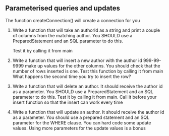 
## Parameterised queries and updates

 The function createConnection() will create a connection for you

1. Write a function that will take an authorId as a string and print a couple of columns from the matching author.  You SHOULD use a PreparedStatement and an SQL parameter to do this.

    Test it by calling it from main


2. Write a function that will insert a new author with the author id 999-99-9999 make up values for the other columns. You should check that the number of rows inserted is one.   Test this function by calling it from main What happens the second time you try to insert the row?


1. Write a function that will delete an author.  It should receive the author id as a parameter.  You SHOULD use a PreparedStatement and an SQL parameter to do this. Test it by calling it from main.  Call it before your insert function so that the insert can work every time

 

1. Write a function that will update an author.  It should receive the author id as a parameter.  You should use a prepared statement and an SQL parameter for the WHERE clause.  You can hard code some update values.  Using more parameters for the update values is a bonus

